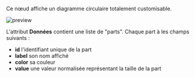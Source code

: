 Ce nœud affiche un diagramme circulaire totalement customisable.

![preview](/documentation/nodes/pieChart/preview.png)

L'attribut **Données** contient une liste de "parts". Chaque part à les champs suivants :

-   **id** l'identifiant unique de la part
-   **label** son nom affiché
-   **color** sa couleur
-   **value** une valeur normalisée représentant la taille de la part
